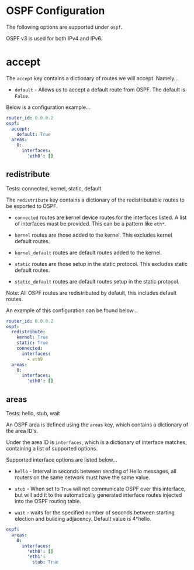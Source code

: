 # OSPF Configuration

The following options are supported under `ospf`.

OSPF v3 is used for both IPv4 and IPv6.

# accept

The `accept` key contains a dictionary of routes we will accept. Namely...

* `default` - Allows us to accept a default route from OSPF. The default is `False`.

Below is a configuration example...
```yaml
router_id: 0.0.0.2
ospf:
  accept:
    default: True
  areas:
    0:
      interfaces:
        'eth0': []
```

## redistribute

Tests: connected, kernel, static, default

The `redistribute` key contains a dictionary of the redistributable routes to be exported to OSPF.

* `connected` routes are kernel device routes for the interfaces listed. A list of interfaces must be provided. This can be a pattern
like `eth*`.

* `kernel` routes are those added to the kernel. This excludes kernel default routes.

* `kernel_default` routes are default routes added to the kernel.

* `static` routes are those setup in the static protocol. This excludes static default routes.

* `static_default` routes are default routes setup in the static protocol.


Note: All OSPF routes are redistributed by default, this includes default routes.


An example of this configuration can be found below...
```yaml
router_id: 0.0.0.2
ospf:
  redistribute:
    kernel: True
    static: True
    connected:
      interfaces:
        - eth9
  areas:
    0:
      interfaces:
        'eth0': []
```

## areas

Tests: hello, stub, wait

An OSPF area is defined using the `areas` key, which contains a dictionary of the area ID's.

Under the area ID is `interfaces`, which is a dictionary of interface matches, containing a list of supported options.

Supported interface options are listed below...

* `hello` - Interval in seconds between sending of Hello messages, all routers on the same network must have the same value.

* `stub` - When set to `True` will not communicate OSPF over this interface, but will add it to the automatically generated interface
routes injected into the OSPF routing table.

* `wait` - waits for the specified number of seconds between starting election and building adjacency. Default value is 4*hello.


```yaml
ospf:
  areas:
    0:
      interfaces:
        'eth0': []
        'eth1':
          stub: True
```